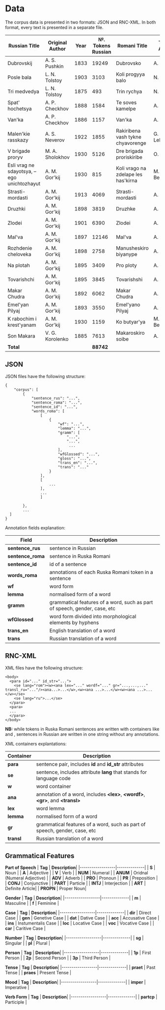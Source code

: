 # Data

The corpus data is presented in two formats: JSON and RNC-XML. In both format, every text is presented in a separate file.

| Russian Title          | Original Author     | Year | №. Tokens Russian | Romani Title              | Transl. Author | Transl. Year | №. Tokens Romani | JSON-file | RNC-XML-file |
|------------------------|---------------------|------|-------------------|---------------------------|----------------|--------------|------------------|-----------|--------------|
| Dubrovskij             | A. S. Pushkin      | 1833 | 19249             | Dubrovsko                 | A. Svetlovo    | 1936         | 19957            | `dubrovsky.json`          |      `dubrovsky.xml`        |
| Posle bala             | L. N. Tolstoy       | 1903 | 3103              | Koli progyya balo         | N. Pankovo     | 1936         | 2764             |`posle_bala.json`           |    `posle_bala.xml`           |
| Tri medvedya           |    L. N. Tolstoy                 | 1875 | 493               | Trin rychya               |  N. Pankovo               | 1937         | 497              | `tri_med.json`          |  `tri_med.xml`             |
| Spat' hochetsya        | A. P. Checkhov      | 1888 | 1584              | Te soves kamelpe          | A. Svetlovo    | 1934         | 1552             |     `spath_khoch.json`      |    `spath_khoch.xml`           |
| Van'ka                 |    A. P. Checkhov                  | 1886 | 1157              | Van'ka                    |  A. Svetlovo              | 1934         | 1241             |   `vanka.json`        |    `vanka.xml`          |
| Malen'kie rasskazy     | A. S. Neverov       | 1922 | 1855              | Rakiribena vash tykne chyavorenge | G. Lebedevo | 1930      | 1952             | `neverov.json`          |      `neverov.xml`        |
| V brigade proryv       | M. A. Sholokhov     | 1930 | 5126              | Dre brigada proriskiribe  | O. Pankovo     | 1934         | 5299             |    `brigada.json`       |        `brigada.xml`       |
| Esli vrag ne sdayotsya, – ego unichtozhayut | A. M. Gor'kij      | 1930 | 815               | Koli vrago na zdelape les has'kirna | M. Bezlyudskij | 1930   | 583              |   `vrago.json`        |   `vrago.xml`           |
| Strasti-mordasti       | A. M. Gor'kij                    | 1913 | 4069              | Strasti-mordasti          | A. Svetlovo    | 1934         | 4299             |      `strasti.json`     |      `strasti.xml`        |
| Druzhki                |    A. M. Gor'kij                 | 1898 | 3819              | Druzhke                   |       A. Svetlovo         | 1934         | 3200             |  `druzhki.json`         |    `druzhki.xml`          |
| Zlodei                 | A. M. Gor'kij                    | 1901 | 6390              | Zlodei                    |    A. Svetlovo            | 1934         | 6038             | `zlodei.json`          |     `zlodei.xml`         |
| Mal'va                 | A. M. Gor'kij                    | 1897 | 12146             | Mal'va                    |   A. Svetlovo             | 1934         | 12979            |     `malva.json`      |      `malva.xml`         |
| Rozhdenie cheloveka    | A. M. Gor'kij                    | 1898 | 2758              | Manusheskiro biyanype     |  A. Svetlovo              | 1935         | 2358             |  `birth.json`         |    `birth.xml`          |
| Na plotah              |  A. M. Gor'kij                   | 1895 | 3409              | Pro ploty                 |  A. Svetlovo              | 1936         | 3379             |  `ploty.json`         |       `ploty.xml`       |
| Tovarishchi            |  A. M. Gor'kij                   | 1895 | 3845              | Tovarishshi               |   A. Svetlovo             | 1937         | 3519             |  `tovar.json`         |     `tovar.xml`         |
| Makar Chudra           |  A. M. Gor'kij                   | 1892 | 6062              | Makar Chudra              |   A. Svetlovo             | 1932         | 3900             |   `cudra.json`        |      `cudra.xml`        |
| Emel'yan Pilyaj        | A. M. Gor'kij                    | 1893 | 3550              | Emel'yano Pilyaj          |   A. Svetlovo             | 1932         | 2829             |       `emelyan.json`    |     `emelyan.xml`          |
| K rabochim i krest'yanam | A. M. Gor'kij                  | 1930 | 1159             | Ko butyar'ya              | M. Bezlyudskij | 1930      | 1102             |  `ko_but.json`         |    `ko_but.xml`          |
| Son Makara             | V. G. Korolenko     | 1885 | 7613              | Makaroskiro soibe         | A. Svetlovo    | 1935         | 7187             |    `sleep.json`       |      `sleep.xml`         |
| **Total**              |                     |      | **88742**         |                           |                |              | **84635**        |           |              |

## JSON

JSON files have the following structure:

```
{
    "corpus": [
        {
            "sentence_rus": "...",
            "sentence_roma": "...",
            "sentence_id": "...",
            "words_roma": [
                [
                    {
                        "wf": "...",
                        "lemma": "...",
                        "gramm": [
                            "...",
                            "...",
                             ...
                        ],
                        "wfGlossed": "...",
                        "gloss": "...",
                        "trans_en": "...",
                        "trans": "..."
                    }
                ],
                [
                    ...
                ],
                ...
                ]

        },
        ...
  ]
}
```

Annotation fields explanation:

| **Field**        | **Description**                                     |
|------------------|-----------------------------------------------------|
| **sentence_rus**    | sentence in Russian                                |
| **sentence_roma**    | sentence in Ruska Romani                           |
| **sentence_id**      | id of a sentence                                    |
| **words_roma**       | annotations of each Ruska Romani token in a sentence|
| **wf**            | word form                                                    |
| **lemma**         | normalised form of a word                                    |
| **gramm**         | grammatical features of a word, such as part of speech, gender, case, etc |
| **wfGlossed**     | word form divided into morphological elements by hyphens     |
| **trans_en**      | English translation of a word                                |
| **trans**         | Russian translation of a word                                |

## RNC-XML

XML files have the following structure:

```
<body>
  <para id="..." id_str="...">
    <se lang="rom"><w><ana lex="..." wordf="..." gr="...,...,..." transl_ru="..."/><ana...>...</w>,<w><ana ...>...</w><w><ana ...>...</w></se>
    <se lang="ru">...</se>
  </para>
  <para>
  ...
  </para>
</body>
```
**NB:** while tokens in Ruska Romani sentences are written with containers like <w> and <ana>, sentences in Russian are written in one string without any annotations.

XML containers explantations:

| **Container**        | **Description**                                     |
|------------------|-----------------------------------------------------|
| **para**    | sentence pair, includes **id** and **id_str** attributes                                |
| **se**    | sentence, includes attribute **lang** that stands for language code                         |
| **w**      | word container                                   |
| **ana**       | annotation of a word, includes **\<lex>**, **\<wordf>**, **\<gr>**, and **\<transl>**|
| **lex**            | word lemma                                                   |
| **lemma**         | normalised form of a word                                    |
| **gr**         | grammatical features of a word, such as part of speech, gender, case, etc |
| **transl**     | Russian translation of a word     |

## Grammatical Features

**Part of Speech**
| **Tag**        | **Description**|
|------------------|--------------|
| **S**    | Noun |
| **A**    | Adjective |
| **V**    | Verb |
| **NUM**    | Numeral |
| **ANUM**    | Oridnal (Numeral Adjective) |
| **ADV**    | Adverb |
| **PRO**    | Pronoun |
| **PR**    | Preposition |
| **CONJ**    | Conjunctive |
| **PART**    | Particle |
| **INTJ**    | Interjection |
| **ART**    | Definite Article|
| **PROPN**    | Proper Noun|

**Gender**
| **Tag**        | **Description**|
|------------------|--------------|
| **m**    | Masculine |
| **f**    | Feminine |

**Case**
| **Tag**        | **Description**|
|------------------|--------------|
| **dir**    | Direct Case |
| **gen**    | Genetive Case |
| **dat**    | Dative Case |
| **acc**    | Accusative Case |
| **ins**    | Instumentalis Case |
| **loc**    | Locative Case |
| **voc**    | Vocative Case |
| **car**    | Caritive Case |

**Number**
| **Tag**        | **Description**|
|------------------|--------------|
| **sg**    | Singular |
| **pl**    | Plural |

**Person**
| **Tag**        | **Description**|
|------------------|--------------|
| **1p**    | First Person |
| **2p**    | Second Person |
| **3p**    | Third Person |

**Tense**
| **Tag**        | **Description**|
|------------------|--------------|
| **praet**    | Past Tense |
| **praes**    | Present Tense |

**Mood**
| **Tag**        | **Description**|
|------------------|--------------|
| **imper**    | Imperative |

**Verb Form**
| **Tag**        | **Description**|
|------------------|--------------|
| **partcp**    | Participle |
